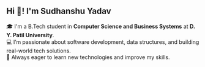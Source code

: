 ## Hi 👋! I'm Sudhanshu Yadav

🎓 I'm a B.Tech student in **Computer Science and Business Systems** at **D. Y. Patil University**.  
💻 I’m passionate about software development, data structures, and building real-world tech solutions.  
🚀 Always eager to learn new technologies and improve my skills.

